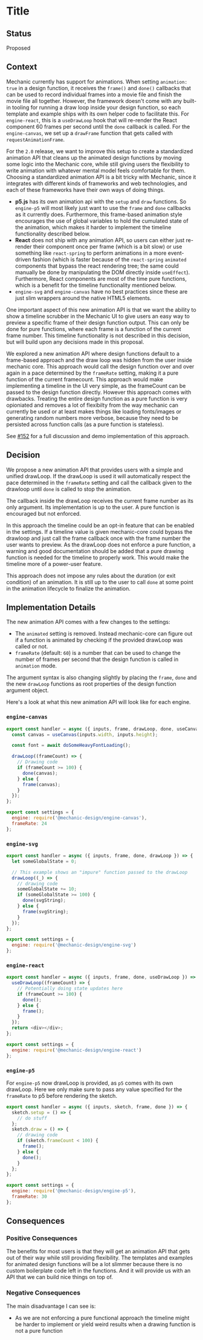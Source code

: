 # Title

## Status

Proposed

## Context

Mechanic currently has support for animations. When setting `animation: true` in a design function, it receives the `frame()` and `done()` callbacks that can be used to record individual frames into a movie file and finish the movie file all together. However, the framework doesn't come with any built-in tooling for running a draw loop inside your design function, so each template and example ships with its own helper code to facilitate this. For `engine-react`, this is a `useDrawLoop` hook that will re-render the React component 60 frames per second until the `done` callback is called. For the `engine-canvas`, we set up a `drawFrame` function that gets called with `requestAnimationFrame`.

For the `2.0` release, we want to improve this setup to create a standardized animation API that cleans up the animated design functions by moving some logic into the Mechanic core, while still giving users the flexibility to write animation with whatever mental model feels comfortable for them. Choosing a standardized animation API is a bit tricky with Mechanic, since it integrates with different kinds of frameworks and web technologies, and each of these frameworks have their own ways of doing things.

- **p5.js** has its own animation api with the `setup` and `draw` functions. So `engine-p5` will most likely just want to use the `frame` and `done` callbacks as it currently does. Furthermore, this frame-based animation style encourages the use of global variables to hold the cumulated state of the animation, which makes it harder to implement the timeline functionality described below.
- **React** does not ship with any animation API, so users can either just re-render their component once per frame (which is a bit slow) or use something like `react-spring` to perform animations in a more event-driven fashion (which is faster because of the `react-spring` `animated` components that bypass the react rendering tree; the same could manually be done by manipulating the DOM directly inside `useEffect`). Furthermore, React components are most of the time pure functions, which is a benefit for the timeline functionality mentioned below.
- `engine-svg` and `engine-canvas` have no best practices since these are just slim wrappers around the native HTML5 elements.

One important aspect of this new animation API is that we want the ability to show a timeline scrubber in the Mechanic UI to give users an easy way to preview a specific frame of their design function output. This can only be done for pure functions, where each frame is a function of the current frame number. This timeline functionality is not described in this decision, but will build upon any decisions made in this proposal.

We explored a new animation API where design functions default to a frame-based
approach and the draw loop was hidden from the user inside mechanic core. This
approach would call the design function over and over again in a pace determined
by the `frameRate` setting, making it a pure function of the current framecount. This approach would make implementing a timeline in the UI very simple, as the frameCount can be passed to the design function directly. However this approach comes with drawbacks. Treating the entire design function
as a pure function is very opioniated and removes a lot of flexibilty from the
way mechanic can currently be used or at least makes things like loading
fonts/images or generating random numbers more verbose, because they need to be
persisted across function calls (as a pure function is stateless).

See [#152](https://github.com/designsystemsinternational/mechanic/pull/152) for
a full discussion and demo implementation of this approach.

## Decision

We propose a new animation API that provides users with a simple and unified
drawLoop. If the drawLoop is used it will automatically respect the pace
determined in the `frameRate` setting and call the callback given to the
drawloop until `done` is called to stop the animation.

The callback inside the drawLoop receives the current frame number as its only
argument. Its implementation is up to the user. A pure function is encouraged
but not enforced.

In this approach the timeline could be an opt-in feature that
can be enabled in the settings. If a timeline value is given mechanic-core could
bypass the drawloop and just call the frame callback once with the frame number
the user wants to preview. As the drawLoop does not enforce a pure function, a
warning and good documentation should be added that a pure drawing function is
needed for the timeline to properly work. This would make the timeline more of a
power-user feature.

This approach does not impose any rules about the duration (or exit condition)
of an animation. It is still up to the user to call `done` at some point in the
animation lifecycle to finalize the animation.

## Implementation Details

The new animation API comes with a few changes to the settings:

- The `animated` setting is removed. Instead mechanic-core can figure out if a function is animated by checking if the provided drawLoop was called or not.
- `frameRate` (default: `60`) is a number that can be used to change the number of frames per second that the design function is called in `animation` mode.

The argument syntax is also changing slightly by placing the `frame`, `done` and the new `drawLoop` functions as root properties of the design function argument object.

Here's a look at what this new animation API will look like for each engine.

### `engine-canvas`

```js
export const handler = async ({ inputs, frame, drawLoop, done, useCanvas }) => {
  const canvas = useCanvas(inputs.width, inputs.height);

  const font = await doSomeHeavyFontLoading();

  drawLoop((frameCount) => {
    // Drawing code
    if (frameCount >= 100) {
      done(canvas);
    } else {
      frame(canvas);
    }
  });
};

export const settings = {
  engine: require('@mechanic-design/engine-canvas'),
  frameRate: 24
};
```

### `engine-svg`

```js
export const handler = async ({ inputs, frame, done, drawLoop }) => {
  let someGlobalState = 0;

  // This example shows an "impure" function passed to the drawLoop
  drawLoop((_) => {
    // drawing code
    someGlobalState += 10;
    if (someGlobalState >= 100) {
      done(svgString);
    } else {
      frame(svgString);
    }
  });
};

export const settings = {
  engine: require('@mechanic-design/engine-svg')
};
```

### `engine-react`

```js
export const handler = async ({ inputs, frame, done, useDrawLoop }) => {
  useDrawLoop((frameCount) => {
    // Potentially doing state updates here
    if (frameCount >= 100) {
      done();
    } else {
      frame();
    }
  });
  return <div></div>;
};

export const settings = {
  engine: require('@mechanic-design/engine-react')
};
```

### `engine-p5`

For `engine-p5` now drawLoop is provided, as `p5` comes with its own drawLoop.
Here we only make sure to pass any value specified for the `frameRate` to p5
before rendering the sketch.

```js
export const handler = async ({ inputs, sketch, frame, done }) => {
  sketch.setup = () => {
    // do stuff
  };
  sketch.draw = () => {
    // drawing code
    if (sketch.frameCount < 100) {
      frame();
    } else {
      done();
    }
  };
};

export const settings = {
  engine: require('@mechanic-design/engine-p5'),
  frameRate: 30
};
```

## Consequences

### Positive Consequences

The benefits for most users is that they will get an animation API that gets out of their way while still providing flexibility. The templates and examples for animated design functions will be a lot slimmer because there is no custom boilerplate code left in the functions. And it will provide us with an API that we can build nice things on top of.

### Negative Consequences

The main disadvantage I can see is:

- As we are not enforcing a pure functional approach the timeline might be harder to implement or yield weird results when a drawing function is not a pure function
